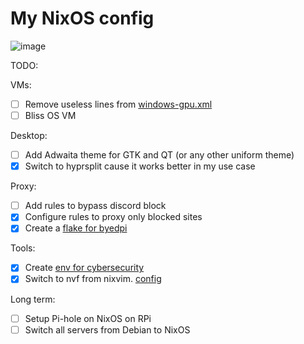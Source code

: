 # My NixOS config

![image](https://github.com/user-attachments/assets/ced83769-d81e-45a9-9d60-0f6d871d21e4)

TODO:

VMs:

- [ ] Remove useless lines from
      [windows-gpu.xml](https://github.com/ch4og/nixos-config/blob/main/vm/windows-gpu/windows-gpu.xml)
- [ ] Bliss OS VM

Desktop:

- [ ] Add Adwaita theme for GTK and QT (or any other uniform theme)
- [x] Switch to hyprsplit cause it works better in my use case

Proxy:

- [ ] Add rules to bypass discord block
- [x] Configure rules to proxy only blocked sites
- [x] Create a [flake for byedpi](https://github.com/ch4og/byedpi-flake)

Tools:

- [x] Create [env for cybersecurity](https://github.com/ch4og/nixcybersec)
- [x] Switch to nvf from nixvim. [config](https://github.com/ch4og/nvf)

Long term:

- [ ] Setup Pi-hole on NixOS on RPi
- [ ] Switch all servers from Debian to NixOS
